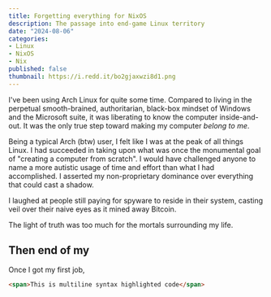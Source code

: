 ```yaml
---
title: Forgetting everything for NixOS
description: The passage into end-game Linux territory
date: "2024-08-06"
categories: 
- Linux
- NixOS
- Nix
published: false
thumbnail: https://i.redd.it/bo2gjaxwzi8d1.png
---
```

I've been using Arch Linux for quite some time. 
Compared to living in the perpetual smooth-brained, authoritarian, black-box mindset of Windows and the Microsoft suite, it was liberating to know the computer inside-and-out. It was the only true step toward making my computer *belong to me*. 

Being a typical Arch (btw) user, I felt like I was at the peak of all things Linux. I had succeeded in taking upon what was once the monumental goal of "creating a computer from scratch". I would have challenged anyone to name a more autistic usage of time and effort than what I had accomplished. 
I asserted my non-proprietary dominance over everything that could cast a shadow. 

I laughed at people still paying for spyware to reside in their system, casting veil over their naive eyes as it mined away Bitcoin.



The light of truth was too much for the mortals surrounding my life.

## Then end of my 

Once I got my first job, 


```html
<span>This is multiline syntax highlighted code</span>
```




